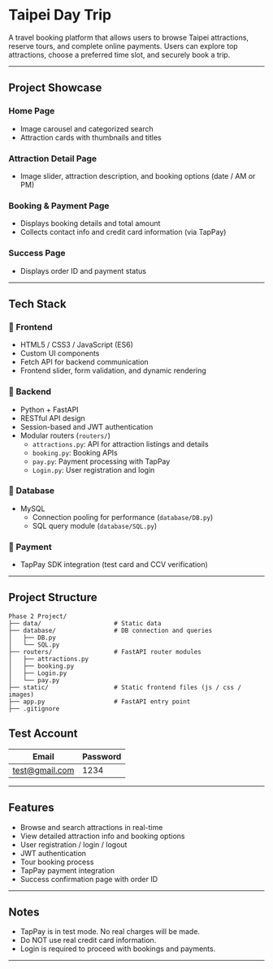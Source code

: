 # Taipei Day Trip

A travel booking platform that allows users to browse Taipei attractions, reserve tours, and complete online payments. Users can explore top attractions, choose a preferred time slot, and securely book a trip.

---

##  Project Showcase

### Home Page
- Image carousel and categorized search
- Attraction cards with thumbnails and titles

### Attraction Detail Page
- Image slider, attraction description, and booking options (date / AM or PM)

### Booking & Payment Page
- Displays booking details and total amount
- Collects contact info and credit card information (via TapPay)

### Success Page
- Displays order ID and payment status

---

##  Tech Stack

### 🔹 Frontend
- HTML5 / CSS3 / JavaScript (ES6)
- Custom UI components
- Fetch API for backend communication
- Frontend slider, form validation, and dynamic rendering

### 🔹 Backend
- Python + FastAPI
- RESTful API design
- Session-based and JWT authentication
- Modular routers (`routers/`)
  - `attractions.py`: API for attraction listings and details
  - `booking.py`: Booking APIs
  - `pay.py`: Payment processing with TapPay
  - `Login.py`: User registration and login

### 🔹 Database
- MySQL
  - Connection pooling for performance (`database/DB.py`)
  - SQL query module (`database/SQL.py`)

### 🔹 Payment
- TapPay SDK integration (test card and CCV verification)

---

##  Project Structure

```
Phase 2 Project/
├── data/                    # Static data
├── database/                # DB connection and queries
│   ├── DB.py
│   └── SQL.py
├── routers/                 # FastAPI router modules
│   ├── attractions.py
│   ├── booking.py
│   ├── Login.py
│   └── pay.py
├── static/                  # Static frontend files (js / css / images)
├── app.py                   # FastAPI entry point
├── .gitignore
```

##  Test Account

| Email         | Password  |
|---------------|-----------|
| test@gmail.com | 1234  |

---

##  Features

- Browse and search attractions in real-time
- View detailed attraction info and booking options
- User registration / login / logout
- JWT authentication
- Tour booking process
- TapPay payment integration
- Success confirmation page with order ID

---

##  Notes

- TapPay is in test mode. No real charges will be made.
- Do NOT use real credit card information.
- Login is required to proceed with bookings and payments.

---
